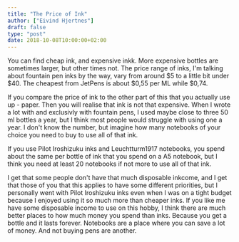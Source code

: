 ```yaml
---
title: "The Price of Ink"
author: ["Eivind Hjertnes"]
draft: false
type: "post"
date: 2018-10-08T10:00:00+02:00
---
```


You can find cheap ink, and expensive inkk. More expensive bottles are
sometimes larger, but other times not. The price range of inks, I'm
talking about fountain pen inks by the way, vary from around $5 to a
little bit under $40. The cheapest from JetPens is about $0,55 per ML
while $0,74.

If you compare the price of ink to the other part of this that you
actually use up - paper. Then you will realise that ink is not that
expensive. When I wrote a lot with and exclusivly with fountain pens, I
used maybe close to three 50 ml bottles a year, but I think most people
would struggle with using one a year. I don't know the number, but
imagine how many notebooks of your choice you need to buy to use all of
that ink.

If you use Pilot Iroshizuku inks and Leuchtturm1917 notebooks, you spend
about the same per bottle of ink that you spend on a A5 notebook, but I
think you need at least 20 notebooks if not more to use all of that ink.

I get that some people don't have that much disposable inkcome, and I
get that those of you that this applies to have some different
priorities, but I personally went with Pilot Iroshizuku inks even when I
was on a tight budget because I enjoyed using it so much more than
cheaper inks. If you like me have some disposable income to use on this
hobby, I think there are much better places to how much money you spend
than inks. Because you get a bottle and it lasts forever. Notebooks are
a place where you can save a lot of money. And not buying pens are
another.
